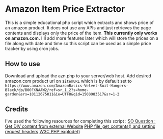# Amazon Item Price Extractor
This is a simple educational php script which extracts and shows price of an amazon product. It does not use any APIs and just retrieves the page contents and displays only the price of the item. **This currently only works on amazon.com.**
I'll add more features later which will store the prices on a file along with date and time so this script can be used as a simple price tracker by using cron jobs.
## How to use
Download and upload the azn.php to your server/web host. Add desired amazon.com product url on `$itemURL` which is by default set to `https://www.amazon.com/AmazonBasics-Velvet-Suit-Hangers-Black/dp/B00FXNAAW2/ref=sr_1_2?s=home-garden&srs=10112675011&ie=UTF8&qid=1500983517&sr=1-2`
## Credits
I've used the following resources for completing this script :
[SO Question : Get DIV content from external Website](https://stackoverflow.com/questions/20446598/get-div-content-from-external-website%20/)
[PHP file_get_contents&#40;&#41; and setting request headers](https://stackoverflow.com/questions/2107759/php-file-get-contents-and-setting-request-headers#2107792)
[W3C PHP explode()](https://www.w3schools.com/php/func_string_explode.asp)
